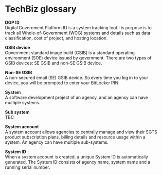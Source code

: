 # TechBiz glossary
**DGP ID**  
Digital Government Platform ID is a system tracking tool. Its purpose is to track all Whole-of-Government (WOG) systems and details such as data classification, cost of project, and hosting location.

**GSIB device**  
Government standard image build (GSIB) is a standard operating environment (SOE) device issued by government. There are two types of GSIB devices: SE GSIB and non-SE GSIB device.

**Non-SE GSIB**  
A non-secured email (SE) GSIB device. So every time you log in to your device, you will be prompted to enter your BitLocker PIN.

**System**  
A software development project of an agency, and an agency can have multiple systems.

**Sub system**  
TBC

**System account**  
A system account allows agencies to centrally manage and view their SGTS product subscription plans, billing details and resource usage within a system. An agency can have multiple sub-systems.

**System ID**  
When a system account is created, a unique System ID is automatically generated. The System ID consists of agency name, system name and a running serial number.

